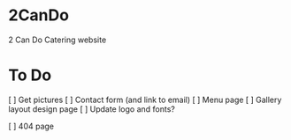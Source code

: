 # 2CanDo
2 Can Do Catering website

# To Do
[ ] Get pictures
[ ] Contact form (and link to email)
[ ] Menu page
[ ] Gallery layout design page
[ ] Update logo and fonts?

[ ] 404 page

